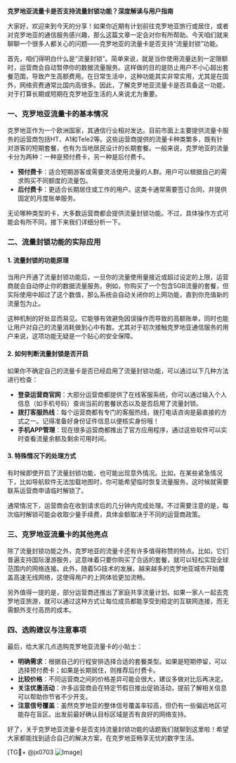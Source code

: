 **克罗地亚流量卡是否支持流量封锁功能？深度解读与用户指南**

大家好，欢迎来到今天的分享！如果你近期有计划前往克罗地亚旅行或居住，或者对克罗地亚的通信服务感兴趣，那么这篇文章一定会对你有所帮助。今天咱们就来聊聊一个很多人都关心的问题——克罗地亚的流量卡是否支持“流量封锁”功能。

首先，咱们得明白什么是“流量封锁”。简单来说，就是当你使用流量达到一定限额时，运营商会自动暂停你的数据流量服务。这样做的目的是防止用户不小心超出套餐范围，导致产生高额费用。在日常生活中，这种功能其实非常实用，尤其是在国外，网络资费通常比国内高很多。因此，了解克罗地亚流量卡是否具备这一功能，对于打算长期或短期在克罗地亚生活的人来说尤为重要。

### **一、克罗地亚流量卡的基本情况**
克罗地亚作为一个欧洲国家，其通信行业相对发达。目前市面上主要提供流量卡服务的运营商包括HT、A1和Tele2等。这些运营商提供的流量卡种类繁多，既有针对游客的短期套餐，也有为当地居民设计的长期套餐。一般来说，克罗地亚的流量卡分为两种：一种是预付费卡，另一种是后付费卡。

- **预付费卡**：适合短期游客或需要灵活使用流量的人群。用户可以根据自己的需求购买不同额度的流量包。
- **后付费卡**：更适合长期居住或工作的用户。这类卡通常需要签订合同，并提供固定的月度账单服务。

无论哪种类型的卡，大多数运营商都会提供流量封锁功能。不过，具体操作方式可能会有所不同，接下来我们详细分析一下。

### **二、流量封锁功能的实际应用**
#### 1. **流量封锁的功能原理**
当用户开通了流量封锁功能后，一旦你的流量使用量接近或超过设定的上限，运营商就会自动停止你的数据流量服务。例如，你购买了一个包含5GB流量的套餐，但实际使用中超过了这个数值，那么系统会自动关闭你的上网功能，直到你充值新的流量包为止。

这种机制的好处显而易见。它能够有效避免因误操作而导致的高额账单，同时也能让用户对自己的流量消耗做到心中有数。尤其对于初次接触克罗地亚通信服务的用户来说，这项功能无疑是一个贴心的安全保障。

#### 2. **如何判断流量封锁是否开启**
如果你不确定自己的流量卡是否已经启用了流量封锁功能，可以通过以下几种方法进行检查：

- **登录运营商官网**：大部分运营商都提供了在线客服系统，你可以通过输入个人信息（如手机号码）查询当前的套餐状态以及是否启用了流量封锁。
- **拨打客服热线**：每个运营商都有专门的客服热线，拨打电话咨询是最直接的方式之一。记得准备好身份证件信息以便核实身份哦！
- **手机APP管理**：现在很多运营商都推出了官方应用程序，通过这些软件可以实时查看流量余额及剩余可用时间。

#### 3. **特殊情况下的处理方式**
有时候即使开启了流量封锁功能，也可能出现意外情况。比如，在某些紧急情况下，比如导航软件无法加载地图时，你可能希望临时恢复流量服务。这时候就需要联系运营商申请临时解锁了。

通常情况下，运营商会在收到请求后的几分钟内完成处理。不过需要注意的是，每次临时解锁可能会收取少量手续费，具体金额取决于不同的运营商政策。

### **三、克罗地亚流量卡的其他亮点**
除了流量封锁功能之外，克罗地亚的流量卡还有许多值得称赞的特点。比如，它们普遍支持国际漫游服务，这意味着只要你购买了合适的套餐，就可以轻松实现全球范围内的网络连接。此外，随着5G技术的发展，越来越多的克罗地亚城市开始覆盖高速无线网络，这使得用户的上网体验更加流畅。

另外值得一提的是，部分运营商还推出了家庭共享流量计划。如果一家人一起去克罗地亚旅游，就可以通过这种方式让每位成员都能享受到稳定的互联网连接，而无需额外支付高昂的成本。

### **四、选购建议与注意事项**
最后，给大家几点选购克罗地亚流量卡的小贴士：

- **明确需求**：根据自己的行程安排选择合适的套餐类型。如果是短期停留，可以选择预付费卡；如果是长期居住，则推荐后付费卡。
- **比较价格**：不同运营商之间的价格差异可能会很大，建议多做对比后再决定。
- **关注优惠活动**：许多运营商会在特定节假日推出促销活动，提前了解相关信息可以帮助你节省不少开支。
- **注意信号覆盖**：虽然克罗地亚的整体信号覆盖率较高，但仍有一些偏远地区可能存在盲区。出发前最好确认目标区域是否有良好的网络支持。

好了，关于克罗地亚流量卡是否支持流量封锁功能的话题我们就聊到这里啦！希望大家都能找到适合自己的解决方案，在克罗地亚畅享无忧的数字生活。

[TG💪+ @jx0703 ![Image](https://github.com/user-attachments/assets/dbca1d08-cadb-493c-b0ec-ad6f7a83f270)]